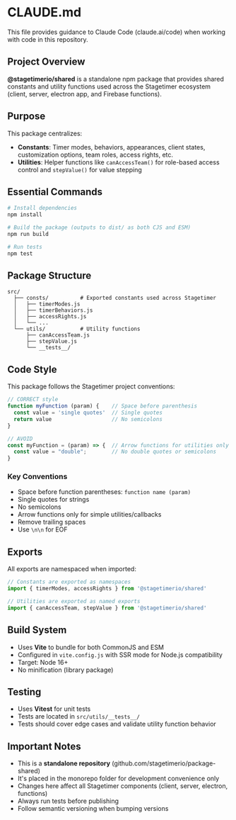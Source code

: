 # CLAUDE.md

This file provides guidance to Claude Code (claude.ai/code) when working with code in this repository.

## Project Overview

**@stagetimerio/shared** is a standalone npm package that provides shared constants and utility functions used across the Stagetimer ecosystem (client, server, electron app, and Firebase functions).

## Purpose

This package centralizes:
- **Constants**: Timer modes, behaviors, appearances, client states, customization options, team roles, access rights, etc.
- **Utilities**: Helper functions like `canAccessTeam()` for role-based access control and `stepValue()` for value stepping

## Essential Commands

```bash
# Install dependencies
npm install

# Build the package (outputs to dist/ as both CJS and ESM)
npm run build

# Run tests
npm test
```

## Package Structure

```
src/
  ├── consts/          # Exported constants used across Stagetimer
  │   ├── timerModes.js
  │   ├── timerBehaviors.js
  │   ├── accessRights.js
  │   └── ...
  └── utils/           # Utility functions
      ├── canAccessTeam.js
      ├── stepValue.js
      └── __tests__/
```

## Code Style

This package follows the Stagetimer project conventions:

```javascript
// CORRECT style
function myFunction (param) {    // Space before parenthesis
  const value = 'single quotes'  // Single quotes
  return value                   // No semicolons
}

// AVOID
const myFunction = (param) => {  // Arrow functions for utilities only
  const value = "double";        // No double quotes or semicolons
}
```

### Key Conventions
- Space before function parentheses: `function name (param)`
- Single quotes for strings
- No semicolons
- Arrow functions only for simple utilities/callbacks
- Remove trailing spaces
- Use `\n\n` for EOF

## Exports

All exports are namespaced when imported:

```javascript
// Constants are exported as namespaces
import { timerModes, accessRights } from '@stagetimerio/shared'

// Utilities are exported as named exports
import { canAccessTeam, stepValue } from '@stagetimerio/shared'
```

## Build System

- Uses **Vite** to bundle for both CommonJS and ESM
- Configured in `vite.config.js` with SSR mode for Node.js compatibility
- Target: Node 16+
- No minification (library package)

## Testing

- Uses **Vitest** for unit tests
- Tests are located in `src/utils/__tests__/`
- Tests should cover edge cases and validate utility function behavior

## Important Notes

- This is a **standalone repository** (github.com/stagetimerio/package-shared)
- It's placed in the monorepo folder for development convenience only
- Changes here affect all Stagetimer components (client, server, electron, functions)
- Always run tests before publishing
- Follow semantic versioning when bumping versions
